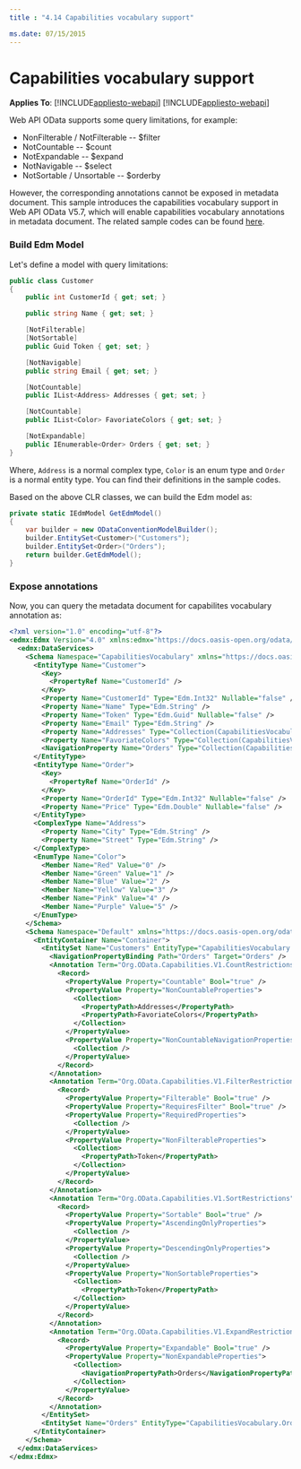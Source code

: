 ```yaml
---
title : "4.14 Capabilities vocabulary support"

ms.date: 07/15/2015
---
```

# Capabilities vocabulary support
**Applies To**:
[!INCLUDE[appliesto-webapi](../includes/appliesto-webapi-v7.md)]
[!INCLUDE[appliesto-webapi](../includes/appliesto-webapi-v6.md)]

Web API OData supports some query limitations, for example:

* NonFilterable / NotFilterable -- $filter
* NotCountable -- $count
* NotExpandable -- $expand
* NotNavigable -- $select
* NotSortable / Unsortable -- $orderby

However, the corresponding annotations cannot be exposed in metadata document. This sample introduces the capabilities vocabulary support in Web API OData V5.7, which will enable capabilities vocabulary annotations in metadata document. 
The related sample codes can be found [here](https://github.com/OData/ODataSamples/tree/master/WebApi/v4/ODataCapabilitiesVocabularySample).

### Build Edm Model

Let's define a model with query limitations:

```C#
public class Customer
{
	public int CustomerId { get; set; }

	public string Name { get; set; }

	[NotFilterable]
	[NotSortable]
	public Guid Token { get; set; }

	[NotNavigable]
	public string Email { get; set; }

	[NotCountable]
	public IList<Address> Addresses { get; set; }

	[NotCountable]
	public IList<Color> FavoriateColors { get; set; }

	[NotExpandable]
	public IEnumerable<Order> Orders { get; set; }
}
```

Where, `Address` is a normal complex type, `Color` is an enum type and `Order` is a normal entity type. You can find their definitions in the sample codes.

Based on the above CLR classes, we can build the Edm model as:
```C#
private static IEdmModel GetEdmModel()
{
	var builder = new ODataConventionModelBuilder();
	builder.EntitySet<Customer>("Customers");
	builder.EntitySet<Order>("Orders");
	return builder.GetEdmModel();
}
```

### Expose annotations

Now, you can query the metadata document for capabilites vocabulary annotation as:

```XML
<?xml version="1.0" encoding="utf-8"?>
<edmx:Edmx Version="4.0" xmlns:edmx="https://docs.oasis-open.org/odata/ns/edmx">
  <edmx:DataServices>
    <Schema Namespace="CapabilitiesVocabulary" xmlns="https://docs.oasis-open.org/odata/ns/edm">
      <EntityType Name="Customer">
        <Key>
          <PropertyRef Name="CustomerId" />
        </Key>
        <Property Name="CustomerId" Type="Edm.Int32" Nullable="false" />
        <Property Name="Name" Type="Edm.String" />
        <Property Name="Token" Type="Edm.Guid" Nullable="false" />
        <Property Name="Email" Type="Edm.String" />
        <Property Name="Addresses" Type="Collection(CapabilitiesVocabulary.Address)" />
        <Property Name="FavoriateColors" Type="Collection(CapabilitiesVocabulary.Color)" Nullable="false" />
        <NavigationProperty Name="Orders" Type="Collection(CapabilitiesVocabulary.Order)" />
      </EntityType>
      <EntityType Name="Order">
        <Key>
          <PropertyRef Name="OrderId" />
        </Key>
        <Property Name="OrderId" Type="Edm.Int32" Nullable="false" />
        <Property Name="Price" Type="Edm.Double" Nullable="false" />
      </EntityType>
      <ComplexType Name="Address">
        <Property Name="City" Type="Edm.String" />
        <Property Name="Street" Type="Edm.String" />
      </ComplexType>
      <EnumType Name="Color">
        <Member Name="Red" Value="0" />
        <Member Name="Green" Value="1" />
        <Member Name="Blue" Value="2" />
        <Member Name="Yellow" Value="3" />
        <Member Name="Pink" Value="4" />
        <Member Name="Purple" Value="5" />
      </EnumType>
    </Schema>
    <Schema Namespace="Default" xmlns="https://docs.oasis-open.org/odata/ns/edm">
      <EntityContainer Name="Container">
        <EntitySet Name="Customers" EntityType="CapabilitiesVocabulary.Customer">
          <NavigationPropertyBinding Path="Orders" Target="Orders" />
          <Annotation Term="Org.OData.Capabilities.V1.CountRestrictions">
            <Record>
              <PropertyValue Property="Countable" Bool="true" />
              <PropertyValue Property="NonCountableProperties">
                <Collection>
                  <PropertyPath>Addresses</PropertyPath>
                  <PropertyPath>FavoriateColors</PropertyPath>
                </Collection>
              </PropertyValue>
              <PropertyValue Property="NonCountableNavigationProperties">
                <Collection />
              </PropertyValue>
            </Record>
          </Annotation>
          <Annotation Term="Org.OData.Capabilities.V1.FilterRestrictions">
            <Record>
              <PropertyValue Property="Filterable" Bool="true" />
              <PropertyValue Property="RequiresFilter" Bool="true" />
              <PropertyValue Property="RequiredProperties">
                <Collection />
              </PropertyValue>
              <PropertyValue Property="NonFilterableProperties">
                <Collection>
                  <PropertyPath>Token</PropertyPath>
                </Collection>
              </PropertyValue>
            </Record>
          </Annotation>
          <Annotation Term="Org.OData.Capabilities.V1.SortRestrictions">
            <Record>
              <PropertyValue Property="Sortable" Bool="true" />
              <PropertyValue Property="AscendingOnlyProperties">
                <Collection />
              </PropertyValue>
              <PropertyValue Property="DescendingOnlyProperties">
                <Collection />
              </PropertyValue>
              <PropertyValue Property="NonSortableProperties">
                <Collection>
                  <PropertyPath>Token</PropertyPath>
                </Collection>
              </PropertyValue>
            </Record>
          </Annotation>
          <Annotation Term="Org.OData.Capabilities.V1.ExpandRestrictions">
            <Record>
              <PropertyValue Property="Expandable" Bool="true" />
              <PropertyValue Property="NonExpandableProperties">
                <Collection>
                  <NavigationPropertyPath>Orders</NavigationPropertyPath>
                </Collection>
              </PropertyValue>
            </Record>
          </Annotation>
        </EntitySet>
        <EntitySet Name="Orders" EntityType="CapabilitiesVocabulary.Order" />
      </EntityContainer>
    </Schema>
  </edmx:DataServices>
</edmx:Edmx>
```
